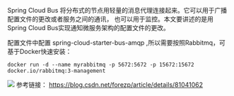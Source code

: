 Spring Cloud Bus 将分布式的节点用轻量的消息代理连接起来。它可以用于广播配置文件的更改或者服务之间的通讯，
也可以用于监控。本文要讲述的是用Spring Cloud Bus实现通知微服务架构的配置文件的更改。

配置文件中配置 spring-cloud-starter-bus-amqp ,所以需要按照Rabbitmq，可基于Docker快速安装：
```
docker run -d --name myrabbitmq -p 5672:5672 -p 15672:15672 docker.io/rabbitmq:3-management
```

![](https://ws1.sinaimg.cn/large/006mOQRagy1fxow4enuxyj30yg0kb0ze.jpg)
参考链接：
https://blog.csdn.net/forezp/article/details/81041062
